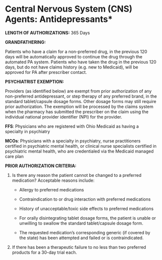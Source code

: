 # Central Nervous System (CNS) Agents: Antidepressants\*

**LENGTH OF AUTHORIZATIONS:**  365 Days

**GRANDFATHERING:**

Patients who have a claim for a non-preferred drug, in the previous 120 days will be automatically approved to continue the drug through the automated PA system. Patients who have taken the drug in the previous 120 days, but do not have claims history (e.g. new to Medicaid), will be approved for PA after prescriber contact.

**PSYCHIATRIST EXEMPTION:**

Providers (as identified below) are exempt from prior authorization of any non-preferred antidepressant, or step therapy of any preferred brand, in the standard tablet/capsule dosage forms. Other dosage forms may still require prior authorization. The exemption will be processed by the claims system when the pharmacy has submitted the prescriber on the claim using the individual national provider identifier (NPI) for the provider.

**FFS**: Physicians who are registered with Ohio Medicaid as having a specialty in psychiatry

**MCOs**: Physicians with a specialty in psychiatry, nurse practitioners certified in psychiatric mental health, or clinical nurse specialists certified in psychiatric mental health, who are credentialed via the Medicaid managed care plan

**PRIOR AUTHORIZATION CRITERIA:**

1.  Is there any reason the patient cannot be changed to a preferred medication? Acceptable reasons include:

    - Allergy to preferred medications

    - Contraindication to or drug interaction with preferred medications

    - History of unacceptable/toxic side effects to preferred medications

    - For orally disintegrating tablet dosage forms, the patient is unable or unwilling to swallow the standard tablet/capsule dosage form.

    - The requested medication’s corresponding generic (if covered by the state) has been attempted and failed or is contraindicated.

2.  If there has been a therapeutic failure to no less than two preferred products for a 30-day trial each.
